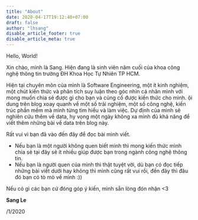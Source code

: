 ```yaml
---
title: "About"
date: 2020-04-17T19:12:40+07:00
draft: false
author: "lhsang"
disable_article_footer: true
disable_article_meta: true
---
```

Hello, World!

Xin chào, mình là Sang. Hiện đang là sinh viên năm cuối của khoa công nghệ thông tin trường ĐH Khoa Học Tự Nhiên TP HCM.

Hiện tại chuyên môn của mình là Software Engineering, một ít kinh nghiệm, một chút kiến thức và phân tích suy luận theo góc nhìn cá nhân mình với mong muốn chia sẻ được gì cho bạn và củng cố được kiến thức cho mình. 
ội dung trên blog xoay quanh về một số trải nghiệm, một số công nghệ, kiến trúc phần mềm mà mình từng tìm hiểu và làm việc. Dự định của mình sẽ nghiên cứu thêm về data, hy vọng một ngày không xa mình 
đủ khả năng để viết thêm những bài về data trên blog này.

Rất vui vì bạn đã vào đến đây để đọc bài mình viết.
* Nếu bạn là một người không quen biết mình thì mong kiến thức mình chia sẻ tại đây sẽ ít nhiều giúp được bạn trong ngành công nghệ thông tin.
* Nếu bạn là người quen của mình thì thật tuyệt vời, dù bạn có đọc tiếp những bài viết dưới hay không thì mình cũng rất vui rồi, đến đây thì đâu đó bạn có tò mò về mình :))

Nếu có gì các bạn cứ đóng góp ý kiến, mình sẵn lòng đón nhận <3

**Sang Le**

/1/2020